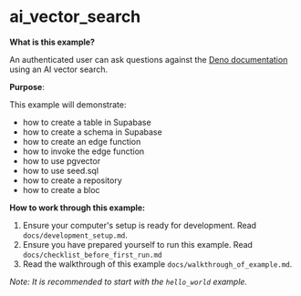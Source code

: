 # ai_vector_search

**What is this example?**

An authenticated user can ask questions against the
[Deno documentation](https://github.com/denoland/deno-docs/tree/main/deploy)
using an AI vector search.

**Purpose**:

This example will demonstrate:

- how to create a table in Supabase
- how to create a schema in Supabase
- how to create an edge function
- how to invoke the edge function
- how to use pgvector
- how to use seed.sql
- how to create a repository
- how to create a bloc

**How to work through this example:**

1. Ensure your computer's setup is ready for development. Read
   `docs/development_setup.md`.
2. Ensure you have prepared yourself to run this example. Read
   `docs/checklist_before_first_run.md`
3. Read the walkthrough of this example `docs/walkthrough_of_example.md`.

_Note: It is recommended to start with the `hello_world` example._
